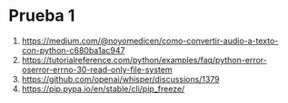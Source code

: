 # Prueba 1

1. https://medium.com/@noyomedicen/como-convertir-audio-a-texto-con-python-c680ba1ac947
2. https://tutorialreference.com/python/examples/faq/python-error-oserror-errno-30-read-only-file-system
3. https://github.com/openai/whisper/discussions/1379
4. https://pip.pypa.io/en/stable/cli/pip_freeze/